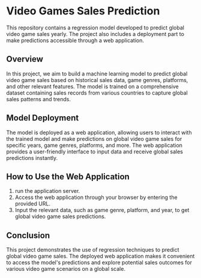 # Video Games Sales Prediction

This repository contains a regression model developed to predict global video game sales yearly. The project also includes a deployment part to make predictions accessible through a web application.

## Overview

In this project, we aim to build a machine learning model to predict global video game sales based on historical sales data, game genres, platforms, and other relevant features. The model is trained on a comprehensive dataset containing sales records from various countries to capture global sales patterns and trends.

## Model Deployment

The model is deployed as a web application, allowing users to interact with the trained model and make predictions on global video game sales for specific years, game genres, platforms, and more. The web application provides a user-friendly interface to input data and receive global sales predictions instantly.

## How to Use the Web Application

1. run the application server.
2. Access the web application through your browser by entering the provided URL.
3. Input the relevant data, such as game genre, platform, and year, to get global video game sales predictions.

## Conclusion

This project demonstrates the use of regression techniques to predict global video game sales. The deployed web application makes it convenient to access the model's predictions and explore potential sales outcomes for various video game scenarios on a global scale.

